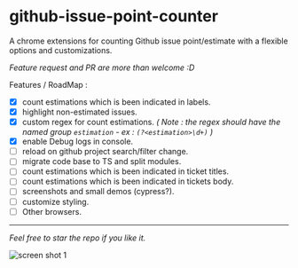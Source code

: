 # github-issue-point-counter

A chrome extensions for counting Github issue point/estimate with a flexible options and customizations.

_Feature request and PR are more than welcome :D_

Features / RoadMap :

- [x] count estimations which is been indicated in labels.
- [x] highlight non-estimated issues.
- [x] custom regex for count estimations. _( Note : the regex should have the named group `estimation` - ex : `(?<estimation>\d+)` )_
- [x] enable Debug logs in console.
- [ ] reload on github project search/filter change.
- [ ] migrate code base to TS and split modules.
- [ ] count estimations which is been indicated in ticket titles.
- [ ] count estimations which is been indicated in tickets body.
- [ ] screenshots and small demos (cypress?).
- [ ] customize styling.
- [ ] Other browsers.

---
_Feel free to star the repo if you like it._

![screen shot 1](https://github.com/tarekbazine/github-issue-point-counter/blob/main/chrome_extension_assets/screenshot_1_v0.1.jpg?raw=true)
